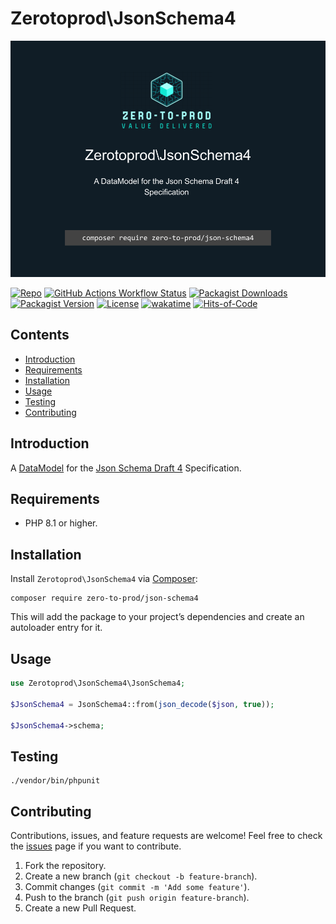 # Zerotoprod\JsonSchema4

![](./logo.png)

[![Repo](https://img.shields.io/badge/github-gray?logo=github)](https://github.com/zero-to-prod/json-schema4)
[![GitHub Actions Workflow Status](https://img.shields.io/github/actions/workflow/status/zero-to-prod/json-schema4/test.yml?label=tests)](https://github.com/zero-to-prod/json-schema4/actions)
[![Packagist Downloads](https://img.shields.io/packagist/dt/zero-to-prod/json-schema4?color=blue)](https://packagist.org/packages/zero-to-prod/json-schema4/stats)
[![Packagist Version](https://img.shields.io/packagist/v/zero-to-prod/json-schema4?color=f28d1a)](https://packagist.org/packages/zero-to-prod/json-schema4)
[![License](https://img.shields.io/packagist/l/zero-to-prod/json-schema4?color=red)](https://github.com/zero-to-prod/json-schema4/blob/main/LICENSE.md)
[![wakatime](https://wakatime.com/badge/github/zero-to-prod/json-schema4.svg)](https://wakatime.com/badge/github/zero-to-prod/json-schema4)
[![Hits-of-Code](https://hitsofcode.com/github/zero-to-prod/json-schema4?branch=main)](https://hitsofcode.com/github/zero-to-prod/json-schema4/view?branch=main)

## Contents

- [Introduction](#introduction)
- [Requirements](#requirements)
- [Installation](#installation)
- [Usage](#usage)
- [Testing](#testing)
- [Contributing](#contributing)

## Introduction

A [DataModel](https://github.com/zero-to-prod/data-model) for the [Json Schema Draft 4](https://json-schema.org/draft-04/draft-zyp-json-schema-04) Specification.

## Requirements

- PHP 8.1 or higher.

## Installation

Install `Zerotoprod\JsonSchema4` via [Composer](https://getcomposer.org/):

```shell
composer require zero-to-prod/json-schema4
```

This will add the package to your project’s dependencies and create an autoloader entry for it.

## Usage

```php
use Zerotoprod\JsonSchema4\JsonSchema4;

$JsonSchema4 = JsonSchema4::from(json_decode($json, true));

$JsonSchema4->schema;
```

## Testing

```shell
./vendor/bin/phpunit
```

## Contributing

Contributions, issues, and feature requests are welcome!
Feel free to check the [issues](https://github.com/zero-to-prod/omdb/issues) page if you want to contribute.

1. Fork the repository.
2. Create a new branch (`git checkout -b feature-branch`).
3. Commit changes (`git commit -m 'Add some feature'`).
4. Push to the branch (`git push origin feature-branch`).
5. Create a new Pull Request.